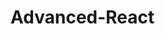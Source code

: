 # Advanced-React



<!--
## Marketing

I love this look and feel: http://wes.io/lxQe
https://www.youtube.com/watch?v=Y0ePh9OxSWo



Descriptions for Images

Nudie Belt

Our accessories are all about genuine leather and denim. Belts, leather wallets cases, denim bags, Knitted hats and scarves in wool or organic cotton. For our leather accessories, we only use vegetable tanned leather. Leather accessories will acquire a patina and become more beautiful the longer you use them.

Ultra Boost

Ultraboost is the ultimate running shoe that delivers constant energy returns. The more you run the more energy you bring to your life.



Black Hole

The Black Hole Duffle is highly weather-resistant, and protects your gear from rough handling. The U-shaped lid allows quick access to the main compartment, while 2 zippered internal mesh pockets keep small items organized. A padded bottom panel adds structure and helps cushion the load when it gets tossed out of the vehicle or dropped from the pack mule.


Yeti

Keep your brie and bevies chilly. Heavy-duty insulation ensures cold temperatures persist. A self-stopping hinge and Yeti-tough details are durable. Non-slip rubber feet keep your drinks and snacks orderly through whitewater or rough approaches to the picnic site.




Test Order:

FormatMoney
Cart Count
CartItem





-->
